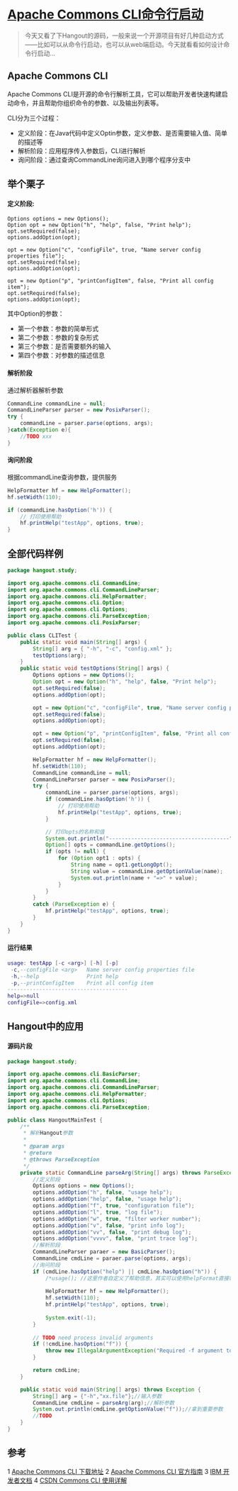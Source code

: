 # [Apache Commons CLI命令行启动](https://www.cnblogs.com/xing901022/p/5608823.html)

> 今天又看了下Hangout的源码，一般来说一个开源项目有好几种启动方式——比如可以从命令行启动，也可以从web端启动。今天就看看如何设计命令行启动...

## Apache Commons CLI

Apache Commons CLI是开源的命令行解析工具，它可以帮助开发者快速构建启动命令，并且帮助你组织命令的参数、以及输出列表等。

CLI分为三个过程：

- 定义阶段：在Java代码中定义Optin参数，定义参数、是否需要输入值、简单的描述等
- 解析阶段：应用程序传入参数后，CLI进行解析
- 询问阶段：通过查询CommandLine询问进入到哪个程序分支中

## 举个栗子

#### 定义阶段:

```vbnet
Options options = new Options();
Option opt = new Option("h", "help", false, "Print help");
opt.setRequired(false);
options.addOption(opt);

opt = new Option("c", "configFile", true, "Name server config properties file");
opt.setRequired(false);
options.addOption(opt);

opt = new Option("p", "printConfigItem", false, "Print all config item");
opt.setRequired(false);
options.addOption(opt);
```

其中Option的参数：

- 第一个参数：参数的简单形式
- 第二个参数：参数的复杂形式
- 第三个参数：是否需要额外的输入
- 第四个参数：对参数的描述信息

#### 解析阶段

通过解析器解析参数

```java
CommandLine commandLine = null;
CommandLineParser parser = new PosixParser();
try {
	commandLine = parser.parse(options, args);
}catch(Exception e){
	//TODO xxx
}
```

#### 询问阶段

根据commandLine查询参数，提供服务

```java
HelpFormatter hf = new HelpFormatter();
hf.setWidth(110);

if (commandLine.hasOption('h')) {
	// 打印使用帮助
	hf.printHelp("testApp", options, true);
}
```

## 全部代码样例

```java
package hangout.study;

import org.apache.commons.cli.CommandLine;
import org.apache.commons.cli.CommandLineParser;
import org.apache.commons.cli.HelpFormatter;
import org.apache.commons.cli.Option;
import org.apache.commons.cli.Options;
import org.apache.commons.cli.ParseException;
import org.apache.commons.cli.PosixParser;

public class CLITest {
	public static void main(String[] args) {
        String[] arg = { "-h", "-c", "config.xml" };
        testOptions(arg);
    }
    public static void testOptions(String[] args) {
        Options options = new Options();
        Option opt = new Option("h", "help", false, "Print help");
        opt.setRequired(false);
        options.addOption(opt);

        opt = new Option("c", "configFile", true, "Name server config properties file");
        opt.setRequired(false);
        options.addOption(opt);

        opt = new Option("p", "printConfigItem", false, "Print all config item");
        opt.setRequired(false);
        options.addOption(opt);

        HelpFormatter hf = new HelpFormatter();
        hf.setWidth(110);
        CommandLine commandLine = null;
        CommandLineParser parser = new PosixParser();
        try {
            commandLine = parser.parse(options, args);
            if (commandLine.hasOption('h')) {
                // 打印使用帮助
                hf.printHelp("testApp", options, true);
            }

            // 打印opts的名称和值
            System.out.println("--------------------------------------");
            Option[] opts = commandLine.getOptions();
            if (opts != null) {
                for (Option opt1 : opts) {
                    String name = opt1.getLongOpt();
                    String value = commandLine.getOptionValue(name);
                    System.out.println(name + "=>" + value);
                }
            }
        }
        catch (ParseException e) {
            hf.printHelp("testApp", options, true);
        }
    }
}
```

#### 运行结果

```lua
usage: testApp [-c <arg>] [-h] [-p]
 -c,--configFile <arg>   Name server config properties file
 -h,--help               Print help
 -p,--printConfigItem    Print all config item
--------------------------------------
help=>null
configFile=>config.xml
```

## Hangout中的应用

#### 源码片段

```java
package hangout.study;

import org.apache.commons.cli.BasicParser;
import org.apache.commons.cli.CommandLine;
import org.apache.commons.cli.CommandLineParser;
import org.apache.commons.cli.HelpFormatter;
import org.apache.commons.cli.Options;
import org.apache.commons.cli.ParseException;

public class HangoutMainTest {
	/**
	 * 解析Hangout参数
	 * 
	 * @param args
	 * @return
	 * @throws ParseException
	 */
	private static CommandLine parseArg(String[] args) throws ParseException {
		//定义阶段
		Options options = new Options();
		options.addOption("h", false, "usage help");
		options.addOption("help", false, "usage help");
		options.addOption("f", true, "configuration file");
		options.addOption("l", true, "log file");
		options.addOption("w", true, "filter worker number");
		options.addOption("v", false, "print info log");
		options.addOption("vv", false, "print debug log");
		options.addOption("vvvv", false, "print trace log");
		//解析阶段
		CommandLineParser paraer = new BasicParser();
		CommandLine cmdLine = paraer.parse(options, args);
		//询问阶段
		if (cmdLine.hasOption("help") || cmdLine.hasOption("h")) {
			/*usage(); //这里作者自定义了帮助信息，其实可以使用helpFormat直接输出的*/
			
			HelpFormatter hf = new HelpFormatter();
	        hf.setWidth(110);
	        hf.printHelp("testApp", options, true);
	        
			System.exit(-1);
		}
		
		// TODO need process invalid arguments
		if (!cmdLine.hasOption("f")) {
			throw new IllegalArgumentException("Required -f argument to specify config file");
		}

		return cmdLine;
	}

	public static void main(String[] args) throws Exception {
		String[] arg = {"-h","xx.file"};//输入参数
		CommandLine cmdLine = parseArg(arg);//解析参数
		System.out.println(cmdLine.getOptionValue("f"));//拿到重要参数
		//TODO
	}
}
```

## 参考

1 [Apache Commons CLI 下载地址](http://mvnrepository.com/artifact/commons-cli/commons-cli/1.3.1)
2 [Apache Commons CLI 官方指南](http://commons.apache.org/proper/commons-cli/usage.html)
3 [IBM 开发者文档](http://www.ibm.com/developerworks/cn/java/j-lo-commonscli/)
4 [CSDN Commons CLI 使用详解](http://blog.csdn.net/faye0412/article/details/2949753)